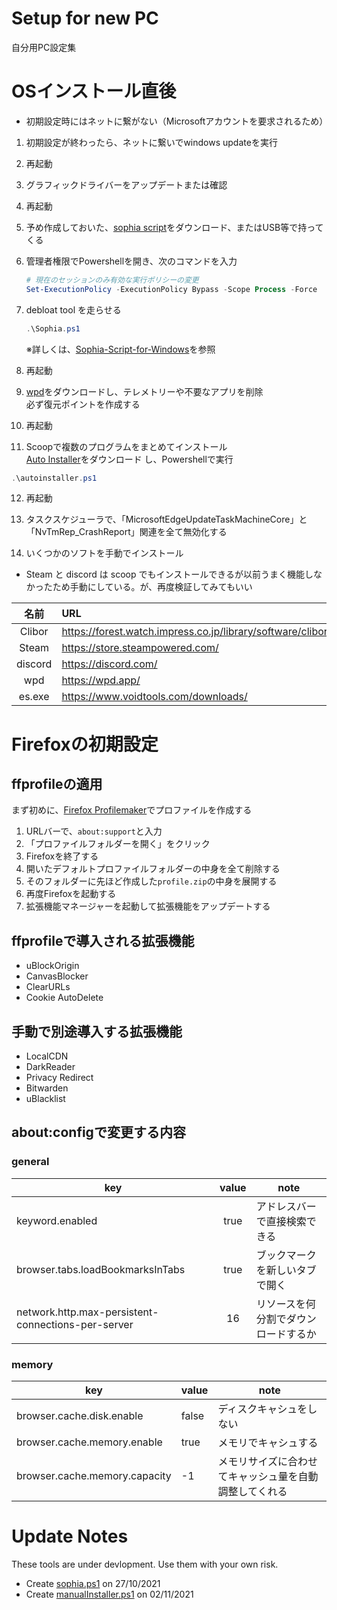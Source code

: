 # Setup for new PC
自分用PC設定集

# OSインストール直後

* 初期設定時にはネットに繋がない（Microsoftアカウントを要求されるため）

1. 初期設定が終わったら、ネットに繋いでwindows updateを実行

2. 再起動

3. グラフィックドライバーをアップデートまたは確認

4. 再起動

5. 予め作成しておいた、[sophia script](/sophia.ps1)をダウンロード、またはUSB等で持ってくる

6. 管理者権限でPowershellを開き、次のコマンドを入力
    ```Powershell
    # 現在のセッションのみ有効な実行ポリシーの変更
    Set-ExecutionPolicy -ExecutionPolicy Bypass -Scope Process -Force
    ```

7. debloat tool を走らせる
    ```Powershell
    .\Sophia.ps1
    ```
    ※詳しくは、[Sophia-Script-for-Windows](https://github.com/farag2/Sophia-Script-for-Windows)を参照

8. 再起動

9. [wpd](https://wpd.app/)をダウンロードし、テレメトリーや不要なアプリを削除  
    必ず復元ポイントを作成する

10. 再起動

11. Scoopで複数のプログラムをまとめてインストール  
[Auto Installer](/autoinstaller.ps1)をダウンロード
し、Powershellで実行
```Powershell
.\autoinstaller.ps1
```


12. 再起動

13. タスクスケジューラで、「MicrosoftEdgeUpdateTaskMachineCore」と「NvTmRep_CrashReport」関連を全て無効化する

14. いくつかのソフトを手動でインストール
* Steam と discord は scoop でもインストールできるが以前うまく機能しなかったため手動にしている。が、再度検証してみてもいい  

|  名前   | URL                                                         |
| :-----: | :---------------------------------------------------------- |
| Clibor  | https://forest.watch.impress.co.jp/library/software/clibor/ |
|  Steam  | https://store.steampowered.com/                             |
| discord | https://discord.com/                                        |
|   wpd   | https://wpd.app/                                            |
| es.exe  | https://www.voidtools.com/downloads/                        |

# Firefoxの初期設定
## ffprofileの適用
まず初めに、[Firefox Profilemaker](https://ffprofile.com/)でプロファイルを作成する
1. URLバーで、`about:support`と入力
2. 「プロファイルフォルダーを開く」をクリック
3. Firefoxを終了する
4. 開いたデフォルトプロファイルフォルダーの中身を全て削除する
5. そのフォルダーに先ほど作成した`profile.zip`の中身を展開する
6. 再度Firefoxを起動する
7. 拡張機能マネージャーを起動して拡張機能をアップデートする

## ffprofileで導入される拡張機能
* uBlockOrigin
* CanvasBlocker
* ClearURLs
* Cookie AutoDelete

## 手動で別途導入する拡張機能
* LocalCDN
* DarkReader
* Privacy Redirect
* Bitwarden
* uBlacklist

## about:configで変更する内容

### general

| key                                                | value | note                                 |
| -------------------------------------------------- | :---: | ------------------------------------ |
| keyword.enabled                                    | true  | アドレスバーで直接検索できる         |
| browser.tabs.loadBookmarksInTabs                   | true  | ブックマークを新しいタブで開く       |
| network.http.max-persistent-connections-per-server |  16   | リソースを何分割でダウンロードするか |

### memory

| key                           | value | note                                                   |
| ----------------------------- | ----- | ------------------------------------------------------ |
| browser.cache.disk.enable     | false | ディスクキャシュをしない                               |
| browser.cache.memory.enable   | true  | メモリでキャシュする                                   |
| browser.cache.memory.capacity | -1    | メモリサイズに合わせてキャッシュ量を自動調整してくれる |

# Update Notes
These tools are under devlopment. Use them with your own risk.
* Create [sophia.ps1](/sophia.ps1) on 27/10/2021
* Create [manualInstaller.ps1](/manualInstaller.ps1) on 02/11/2021
